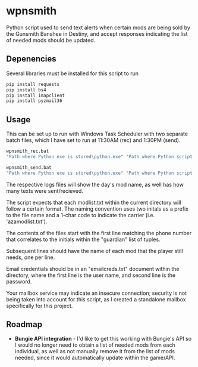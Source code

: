 # wpnsmith
Python script used to send text alerts when certain mods are being sold by the Gunsmith Banshee in Destiny, and accept responses indicating the list of needed mods should be updated.

## Depenencies

Several libraries must be installed for this script to run

```bash
pip install requests
pip install bs4
pip install imapclient
pip install pyzmail36
```

## Usage

This can be set up to run with Windows Task Scheduler with two separate batch files, which I have set to run at 11:30AM (rec) and 1:30PM (send).

```bash
wpnsmith_rec.bat
"Path where Python exe is stored\python.exe" "Path where Python script is stored\wpnsmith_rec.py" > logs_rec.txt

wpnsmith_send.bat
"Path where Python exe is stored\python.exe" "Path where Python script is stored\wpnsmith_send.py" > logs_send.txt
```

The respective logs files will show the day's mod name, as well has how many texts were sent/recieved.

The script expects that each modlist.txt within the current directory will follow a certain format. The naming convention uses two initals as a prefix to the file name and a 1-char code to indicate the carrier (i.e. 'azamodlist.txt').

The contents of the files start with the first line matching the phone number that correlates to the initials within the "guardian" list of tuples.

Subsequent lines should have the name of each mod that the player still needs, one per line.

Email credentials should be in an "emailcreds.txt" document within the directory, where the first line is the user name, and second line is the password.

Your mailbox service may indicate an insecure connection; security is not being taken into account for this script, as I created a standalone mailbox specifically for this project.

## Roadmap

* **Bungie API integration** - I'd like to get this working with Bungie's API so I would no longer need to obtain a list of needed mods from each individual, as well as not manually remove it from the list of mods needed, since it would automatically update within the game/API.
